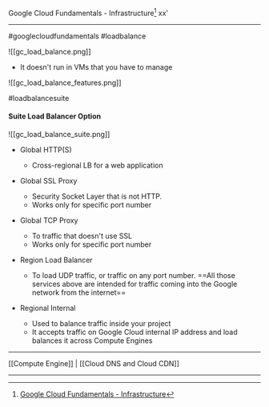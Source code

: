 Google Cloud Fundamentals - Infrastructure[^1] 
xx'
***
#googlecloudfundamentals #loadbalance


![[gc_load_balance.png]]
- It doesn't run in VMs that you have to manage


![[gc_load_balance_features.png]]


#loadbalancesuite
#### Suite Load Balancer Option

![[gc_load_balance_suite.png]]

- Global HTTP(S)
	- Cross-regional LB for a web application
- Global SSL Proxy
	- Security Socket Layer that is not HTTP.
	- Works only for specific port number
- Global TCP Proxy
	- To traffic that doesn't use SSL
	- Works only for specific port number
- Region Load Balancer
	- To load UDP traffic, or traffic on any port number.
==All those services above are intended for traffic coming into the Google network from the internet==

- Regional Internal
	- Used to balance traffic inside your project
	- It accepts traffic on Google Cloud internal IP address and load balances it across Compute Engines

***
[[Compute Engine]] | [[Cloud DNS and Cloud CDN]]

***
[^1]: [Google Cloud Fundamentals - Infrastructure](https://www.coursera.org/learn/gcp-fundamentals/home)


